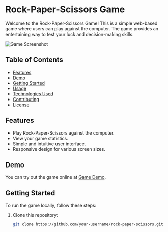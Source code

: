 # Rock-Paper-Scissors Game

Welcome to the Rock-Paper-Scissors Game! This is a simple web-based game where users can play against the computer. The game provides an entertaining way to test your luck and decision-making skills.

![Game Screenshot](game-screenshot.png)

## Table of Contents
- [Features](#features)
- [Demo](#demo)
- [Getting Started](#getting-started)
- [Usage](#usage)
- [Technologies Used](#technologies-used)
- [Contributing](#contributing)
- [License](#license)

## Features

- Play Rock-Paper-Scissors against the computer.
- View your game statistics.
- Simple and intuitive user interface.
- Responsive design for various screen sizes.

## Demo

You can try out the game online at [Game Demo](https://your-game-demo-url.com).

## Getting Started

To run the game locally, follow these steps:

1. Clone this repository:

   ```sh
   git clone https://github.com/your-username/rock-paper-scissors.git
